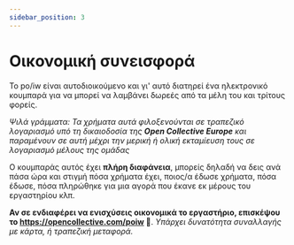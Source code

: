 ```yaml
---
sidebar_position: 3
---
```


# Οικονομική συνεισφορά

Το po/iw είναι αυτοδιοικούμενο και γι' αυτό διατηρεί ένα ηλεκτρονικό κουμπαρά για να μπορεί να λαμβάνει δωρεές από τα μέλη του και τρίτους φορείς.

_Ψιλά γράμματα: Τα χρήματα αυτά φιλοξενούνται σε τραπεζικό λογαριασμό υπό τη δικαιοδοσία της **Open Collective
Europe** και παραμένουν σε αυτή μέχρι την μερική ή ολική εκταμίευση τους σε λογαριασμό μέλους της ομάδας_

Ο κουμπαράς αυτός έχει **πλήρη διαφάνεια**, μπορείς δηλαδή να δεις ανά πάσα ώρα και στιγμή πόσα χρήματα έχει, ποιος/α έδωσε χρήματα, πόσα έδωσε, πόσα πληρώθηκε για μια αγορά που έκανε εκ μέρους του εργαστηρίου κλπ.

**Αν σε ενδιαφέρει να ενισχύσεις οικονομικά το εργαστήριο, επισκέψου το https://opencollective.com/poiw 💸**.
_Υπάρχει δυνατότητα συναλλαγής με κάρτα, ή τραπεζική μεταφορά._
